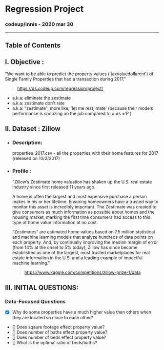 # Regression Project

### codeup/innis - 2020 mar 30

---
 
## Table of Contents

 
## I. Objective : 

"We want to be able to predict the property values ('taxvaluedollarcnt') of Single Family Properties that had a transaction during 2017."  
> https://ds.codeup.com/regression/project/

- a.k.a: eliminate the zestimate
- a.k.a: zestimate don't rate
- a.k.a: "zestimate", more like, 'let me rest, mate' (because their models performance is snoozing on the job compared to ours ='P ) 


## II. Dataset : Zillow  

- ### Description: 

	properties_2017.csv - all the properties with their home features for 2017 (released on 10/2/2017)

- ### Profile :

	"Zillow’s Zestimate home valuation has shaken up the U.S. real estate industry since first released 11 years ago.

	A home is often the largest and most expensive purchase a person makes in his or her lifetime. Ensuring homeowners have a trusted way to monitor this asset is incredibly important. The Zestimate was created to give consumers as much information as possible about homes and the housing market, marking the first time consumers had access to this type of home value information at no cost.

	“Zestimates” are estimated home values based on 7.5 million statistical and machine learning models that analyze hundreds of data points on each property. And, by continually improving the median margin of error (from 14% at the onset to 5% today), Zillow has since become established as one of the largest, most trusted marketplaces for real estate information in the U.S. and a leading example of impactful machine learning."

	> https://www.kaggle.com/competitions/zillow-prize-1/data

 

## III. INITIAL QUESTIONS:

### Data-Focused Questions

- [x] Why do some properties have a much higher value than others when they are located so close to each other? 
- [] Does sqaure footage effect property value? 
- [] Does number of baths effect property value?
- [] Does number of beds effect property value?
- [] What is the optimal ratio of beds/baths?
